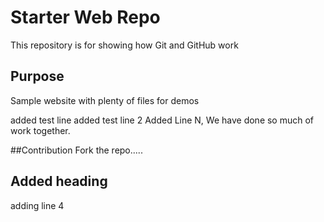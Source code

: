 # Starter Web Repo

This repository is for showing how Git and GitHub work

## Purpose

Sample website with plenty of files for demos

added test line
added test line 2
Added Line N, We have done so much of work together.

##Contribution
Fork the repo.....

## Added heading
adding line 4
